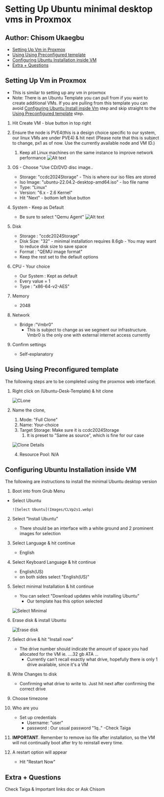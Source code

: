 # Setting Up Ubuntu minimal desktop vms in Proxmox <!-- omit in toc -->
Author: Chisom Ukaegbu
---

- [Setting Up Vm in Proxmox](#setting-up-vm-in-proxmox)
- [Using Using Preconfigured template](#using-using-preconfigured-template)
- [Configuring Ubuntu Installation inside VM](#configuring-ubuntu-installation-inside-vm)
- [Extra + Questions](#extra--questions)

## Setting Up Vm in Proxmox
+ This is similar to setting up any vm in proxmox
+ Note: There is an Ubuntu Template you can pull from if you want to create additional VMs. If you are pulling from this template you can avoid [Configuring Ubuntu Install inside Vm](#configuring-ubuntu-installation-inside-vm) step and skip straight to the [Using Preconfigured template](#using-using-preconfigured-template) step.

1. Hit Create VM - blue button in top right
2. Ensure the node is PVE4(this is a design choice specific to our system, our linux VMs are under PVE4) & hit next (Please note that this is subject to change, px1 as of now. Use the currently available node and VM ID.)
   1. Keep all Linux machines on the same instance to improve network performance
![Alt text](Images/Step1-2.png)


3. OS - Choose "Use CD/DVD disc image..
   - Storage: "ccdc2024Storage" - This is where our iso files are stored
   - Iso Image: "ubuntu-22.04.2-desktop-amd64.iso" - Iso file name
   - Type: "Linux"
   - Version: "6.x - 2.6 Kernel"
   - Hit "Next" - bottom left blue button

4. System - Keep as Default
   - Be sure to select "Qemu Agent"
    ![Alt text](Images/SystemVmTab.png)
5. Disk
   - Storage : "ccdc2024Storage"
   - Disk Size: "32" - minimal installation requires 8.6gb - You may want to reduce disk size to save space
   - Format : "QEMU image format"
   - Keep the rest set to the default options
6. CPU - Your choice
   - Our System : Kept as default
   - Every value  = 1
   - Type : "x86-64-v2-AES"

7. Memory
   - 2048

8. Network
   - Bridge :"Vmbr0"
     - This is subject to change as we segment our infrastructure. Vmbr0 is the only one with external internet access currently

9. Confirm settings
   - Self-explanatory

## Using Using Preconfigured template
The following steps are to be completed using the proxmox web interface\

1. Right click on (Ubuntu-Desk-Template) & hit clone

   ![CLone](Images\cloneVm.png)

2. Name the clone,
   1. Mode: "Full Clone"
   2. Name: Your-choice
   3. Target Storage: Make sure it is ccdc2024Storage
      1. It is preset to "Same as source", which is fine for our case

    ![Clone Details](Images/cloneDetails.png)

    4. Resource Pool: N/A

## Configuring Ubuntu Installation inside VM
The following are instructions to install the minimal Ubuntu desktop version
1. Boot into from Grub Menu
  - Select Ubuntu

        ![Select Ubuntu](Images/CLVp2s1.webp)

2. Select "Install Ubuntu"
   - There should be an interface with a white ground and 2 prominent images for selection
3. Select Language & hit continue
    - English
4. Select Keyboard Language & hit continue
    - English(US)
    - on both sides select "English(US)"
5. Select minimal Installation & hit continue
    - You can select "Download updates while installing Ubuntu"
        - Our template has this option selected

    ![Select Minimal](Images\CLVp2s5.webp)

6. Erase disk & install Ubuntu

    ![Erase disk](Images\CLVp2s6.webp)

7. Select drive & hit "Install now"
    - The drive number should indicate the amount of space you had allocated for the VM ie. ....32 gb ATA ...
      - Currently can't recall exactly what drive, hopefully there is only 1 drive available, since it's a VM
8. Write Changes to disk
    - Confirming what drive to write to. Just hit next after confirming the correct drive
9. Choose timezone
10. Who are you
    - Set up credentials
        - Username: "user"
        - password : Our usual password "1q.." -Check Taiga
11. **IMPORTANT**. Remember to remove iso file after installation, so the VM will not continually boot after try to reinstall every time.
12. A restart option will appear
    - Hit "Restart Now"


## Extra + Questions
Check Taiga & Important links doc
or Ask Chisom

